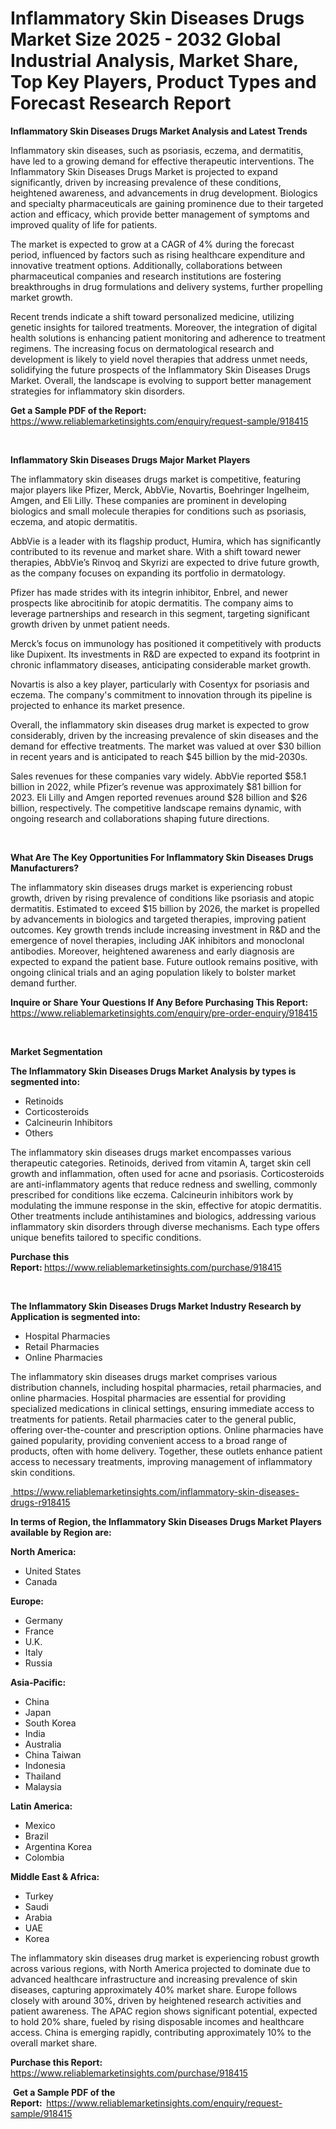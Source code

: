 <p><h1>Inflammatory Skin Diseases Drugs Market Size 2025 - 2032 Global Industrial Analysis, Market Share, Top Key Players, Product Types and Forecast Research Report</h1></p><p><strong>Inflammatory Skin Diseases Drugs Market Analysis and Latest Trends</strong></p>
<p><p>Inflammatory skin diseases, such as psoriasis, eczema, and dermatitis, have led to a growing demand for effective therapeutic interventions. The Inflammatory Skin Diseases Drugs Market is projected to expand significantly, driven by increasing prevalence of these conditions, heightened awareness, and advancements in drug development. Biologics and specialty pharmaceuticals are gaining prominence due to their targeted action and efficacy, which provide better management of symptoms and improved quality of life for patients.</p><p>The market is expected to grow at a CAGR of 4% during the forecast period, influenced by factors such as rising healthcare expenditure and innovative treatment options. Additionally, collaborations between pharmaceutical companies and research institutions are fostering breakthroughs in drug formulations and delivery systems, further propelling market growth.</p><p>Recent trends indicate a shift toward personalized medicine, utilizing genetic insights for tailored treatments. Moreover, the integration of digital health solutions is enhancing patient monitoring and adherence to treatment regimens. The increasing focus on dermatological research and development is likely to yield novel therapies that address unmet needs, solidifying the future prospects of the Inflammatory Skin Diseases Drugs Market. Overall, the landscape is evolving to support better management strategies for inflammatory skin disorders.</p></p>
<p><strong>Get a Sample PDF of the Report:&nbsp;</strong> <a href="https://www.reliablemarketinsights.com/enquiry/request-sample/918415?utm_campaign=2983&utm_medium=2&utm_source=Github&utm_content=ia&utm_term=18042025&utm_id=inflammatory-skin-diseases-drugs">https://www.reliablemarketinsights.com/enquiry/request-sample/918415</a></p>
<p>&nbsp;</p>
<p><strong>Inflammatory Skin Diseases Drugs Major Market Players</strong></p>
<p><p>The inflammatory skin diseases drugs market is competitive, featuring major players like Pfizer, Merck, AbbVie, Novartis, Boehringer Ingelheim, Amgen, and Eli Lilly. These companies are prominent in developing biologics and small molecule therapies for conditions such as psoriasis, eczema, and atopic dermatitis.</p><p>AbbVie is a leader with its flagship product, Humira, which has significantly contributed to its revenue and market share. With a shift toward newer therapies, AbbVie’s Rinvoq and Skyrizi are expected to drive future growth, as the company focuses on expanding its portfolio in dermatology.</p><p>Pfizer has made strides with its integrin inhibitor, Enbrel, and newer prospects like abrocitinib for atopic dermatitis. The company aims to leverage partnerships and research in this segment, targeting significant growth driven by unmet patient needs.</p><p>Merck’s focus on immunology has positioned it competitively with products like Dupixent. Its investments in R&D are expected to expand its footprint in chronic inflammatory diseases, anticipating considerable market growth.</p><p>Novartis is also a key player, particularly with Cosentyx for psoriasis and eczema. The company's commitment to innovation through its pipeline is projected to enhance its market presence.</p><p>Overall, the inflammatory skin diseases drug market is expected to grow considerably, driven by the increasing prevalence of skin diseases and the demand for effective treatments. The market was valued at over $30 billion in recent years and is anticipated to reach $45 billion by the mid-2030s.</p><p>Sales revenues for these companies vary widely. AbbVie reported $58.1 billion in 2022, while Pfizer’s revenue was approximately $81 billion for 2023. Eli Lilly and Amgen reported revenues around $28 billion and $26 billion, respectively. The competitive landscape remains dynamic, with ongoing research and collaborations shaping future directions.</p></p>
<p>&nbsp;</p>
<p><strong>What Are The Key Opportunities For Inflammatory Skin Diseases Drugs Manufacturers?</strong></p>
<p><p>The inflammatory skin diseases drugs market is experiencing robust growth, driven by rising prevalence of conditions like psoriasis and atopic dermatitis. Estimated to exceed $15 billion by 2026, the market is propelled by advancements in biologics and targeted therapies, improving patient outcomes. Key growth trends include increasing investment in R&D and the emergence of novel therapies, including JAK inhibitors and monoclonal antibodies. Moreover, heightened awareness and early diagnosis are expected to expand the patient base. Future outlook remains positive, with ongoing clinical trials and an aging population likely to bolster market demand further.</p></p>
<p><strong>Inquire or Share Your Questions If Any Before Purchasing This Report:</strong> <a href="https://www.reliablemarketinsights.com/enquiry/pre-order-enquiry/918415?utm_campaign=2983&utm_medium=2&utm_source=Github&utm_content=ia&utm_term=18042025&utm_id=inflammatory-skin-diseases-drugs">https://www.reliablemarketinsights.com/enquiry/pre-order-enquiry/918415</a></p>
<p>&nbsp;</p>
<p><strong>Market Segmentation</strong></p>
<p><strong>The Inflammatory Skin Diseases Drugs Market Analysis by types is segmented into:</strong></p>
<p><ul><li>Retinoids</li><li>Corticosteroids</li><li>Calcineurin Inhibitors</li><li>Others</li></ul></p>
<p><p>The inflammatory skin diseases drugs market encompasses various therapeutic categories. Retinoids, derived from vitamin A, target skin cell growth and inflammation, often used for acne and psoriasis. Corticosteroids are anti-inflammatory agents that reduce redness and swelling, commonly prescribed for conditions like eczema. Calcineurin inhibitors work by modulating the immune response in the skin, effective for atopic dermatitis. Other treatments include antihistamines and biologics, addressing various inflammatory skin disorders through diverse mechanisms. Each type offers unique benefits tailored to specific conditions.</p></p>
<p><strong>Purchase this Report:&nbsp;</strong><a href="https://www.reliablemarketinsights.com/purchase/918415?utm_campaign=2983&utm_medium=2&utm_source=Github&utm_content=ia&utm_term=18042025&utm_id=inflammatory-skin-diseases-drugs">https://www.reliablemarketinsights.com/purchase/918415</a></p>
<p>&nbsp;</p>
<p><strong>The Inflammatory Skin Diseases Drugs Market Industry Research by Application is segmented into:</strong></p>
<p><ul><li>Hospital Pharmacies</li><li>Retail Pharmacies</li><li>Online Pharmacies</li></ul></p>
<p><p>The inflammatory skin diseases drugs market comprises various distribution channels, including hospital pharmacies, retail pharmacies, and online pharmacies. Hospital pharmacies are essential for providing specialized medications in clinical settings, ensuring immediate access to treatments for patients. Retail pharmacies cater to the general public, offering over-the-counter and prescription options. Online pharmacies have gained popularity, providing convenient access to a broad range of products, often with home delivery. Together, these outlets enhance patient access to necessary treatments, improving management of inflammatory skin conditions.</p></p>
<p><a href="https://www.reliablemarketinsights.com/inflammatory-skin-diseases-drugs-r918415?utm_campaign=2983&utm_medium=2&utm_source=Github&utm_content=ia&utm_term=18042025&utm_id=inflammatory-skin-diseases-drugs">&nbsp;https://www.reliablemarketinsights.com/inflammatory-skin-diseases-drugs-r918415</a></p>
<p><strong>In terms of Region, the Inflammatory Skin Diseases Drugs Market Players available by Region are:</strong></p>
<p>
    <p> <strong> North America: </strong>
        <ul>
            <li>United States</li>
            <li>Canada</li>
        </ul>
        </p> 
    <p> <strong> Europe: </strong>
        <ul>
            <li>Germany</li>
            <li>France</li>
            <li>U.K.</li>
            <li>Italy</li>
            <li>Russia</li>
        </ul>
        </p> 
    <p> <strong> Asia-Pacific: </strong>
        <ul>
            <li>China</li>
            <li>Japan</li>
            <li>South Korea</li>
            <li>India</li>
            <li>Australia</li>
            <li>China Taiwan</li>
            <li>Indonesia</li>
            <li>Thailand</li>
            <li>Malaysia</li>
        </ul>
        </p> 
    <p> <strong> Latin America: </strong>
        <ul>
            <li>Mexico</li>
            <li>Brazil</li>
            <li>Argentina Korea</li>
            <li>Colombia</li>
        </ul>
        </p> 
    <p> <strong> Middle East & Africa: </strong>
        <ul>
            <li>Turkey</li>
            <li>Saudi</li>
            <li>Arabia</li>
            <li>UAE</li>
            <li>Korea</li>
        </ul>
    </p>
    </p>
<p><p>The inflammatory skin diseases drug market is experiencing robust growth across various regions, with North America projected to dominate due to advanced healthcare infrastructure and increasing prevalence of skin diseases, capturing approximately 40% market share. Europe follows closely with around 30%, driven by heightened research activities and patient awareness. The APAC region shows significant potential, expected to hold 20% share, fueled by rising disposable incomes and healthcare access. China is emerging rapidly, contributing approximately 10% to the overall market share.</p></p>
<p><strong>Purchase this Report: </strong><a href="https://www.reliablemarketinsights.com/purchase/918415?utm_campaign=2983&utm_medium=2&utm_source=Github&utm_content=ia&utm_term=18042025&utm_id=inflammatory-skin-diseases-drugs">https://www.reliablemarketinsights.com/purchase/918415</a></p>
<p>&nbsp;<strong>Get a Sample PDF of the Report:&nbsp;&nbsp;</strong><a href="https://www.reliablemarketinsights.com/enquiry/request-sample/918415?utm_campaign=2983&utm_medium=2&utm_source=Github&utm_content=ia&utm_term=18042025&utm_id=inflammatory-skin-diseases-drugs">https://www.reliablemarketinsights.com/enquiry/request-sample/918415</a></p>
<p><strong></strong></p>
<p><p></p><p></p><p></p></p>